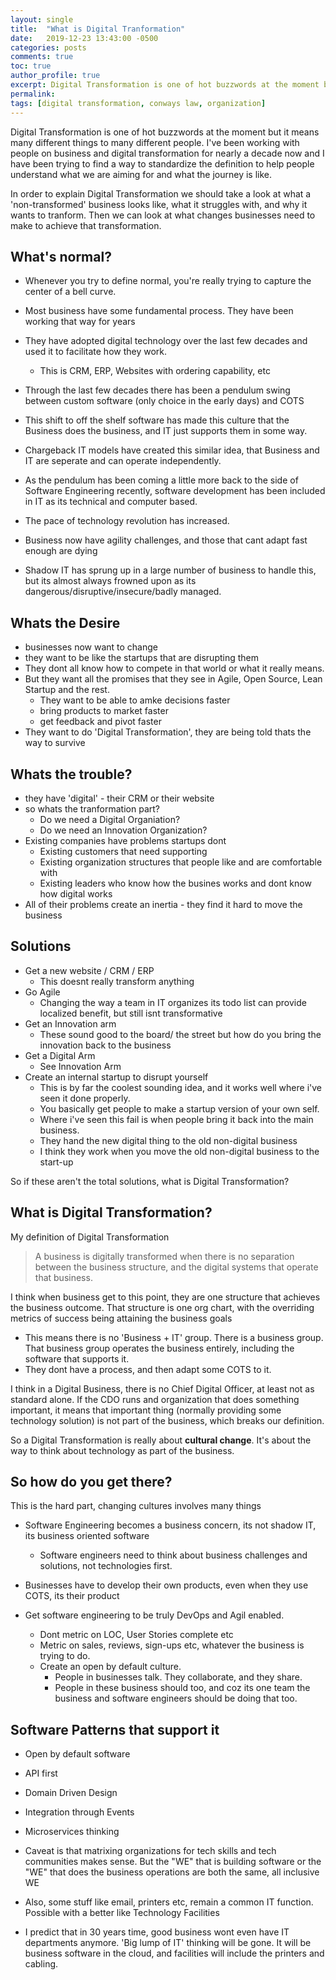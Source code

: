 ```yaml
---
layout: single
title:  "What is Digital Tranformation"
date:   2019-12-23 13:43:00 -0500
categories: posts
comments: true
toc: true
author_profile: true
excerpt: Digital Transformation is one of hot buzzwords at the moment but it means many different things to many different people. I've been working with people on business and digital transformation for nearly a decade now and I think digital transformation is...
permalink: 
tags: [digital transformation, conways law, organization]
---
```


Digital Transformation is one of hot buzzwords at the moment but it means many different things to many different people. I've been working with people on business and digital transformation for nearly a decade now and I have been trying to find a way to standardize the definition to help people understand what we are aiming for and what the journey is like. 

In order to explain Digital Transformation we should take a look at what a 'non-transformed' business looks like, what it struggles with, and why it wants to tranform. Then we can look at what changes businesses need to make to achieve that transformation.

## What's normal?

- Whenever you try to define normal, you're really trying to capture the center of a bell curve. 
- Most business have some fundamental process. They have been working that way for years
- They have adopted digital technology over the last few decades and used it to facilitate how they work. 
  - This is CRM, ERP, Websites with ordering capability, etc
- Through the last few decades there has been a pendulum swing between custom software (only choice in the early days) and COTS
- This shift to off the shelf software has made this culture that the Business does the business, and IT just supports them in some way.
- Chargeback IT models have created this similar idea, that Business and IT are seperate and can operate independently. 
- As the pendulum has been coming a little more back to the side of Software Engineering recently, software development has been included in IT as its technical and computer based. 

- The pace of technology revolution has increased. 
- Business now have agility challenges, and those that cant adapt fast enough are dying
- Shadow IT has sprung up in a large number of business to handle this, but its almost always frowned upon as its dangerous/disruptive/insecure/badly managed.

## Whats the Desire

- businesses now want to change
- they want to be like the startups that are disrupting them
- They dont all know how to compete in that world or what it really means. 
- But they want all the promises that they see in Agile, Open Source, Lean Startup and the rest.
  - They want to be able to amke decisions faster
  - bring products to market faster
  - get feedback and pivot faster 
- They want to do 'Digital Transformation', they are being told thats the way to survive

## Whats the trouble?

- they have 'digital' - their CRM or their website
- so whats the tranformation part?
  - Do we need a Digital Organiation?
  - Do we need an Innovation Organization?
- Existing companies have problems startups dont
  - Existing customers that need supporting
  - Existing organization structures that people like and are comfortable with
  - Existing leaders who know how the busines works and dont know how digital works
- All of their problems create an inertia - they find it hard to move the business


## Solutions

- Get a new website / CRM / ERP
  - This doesnt really transform anything
- Go Agile
  - Changing the way a team in IT organizes its todo list can provide localized benefit, but still isnt transformative
- Get an Innovation arm
  - These sound good to the board/ the street but how do you bring the innovation back to the business
- Get a Digital Arm
  - See Innovation Arm
- Create an internal startup to disrupt yourself
  - This is by far the coolest sounding idea, and it works well where i've seen it done properly. 
  - You basically get people to make a startup version of your own self.
  - Where i've seen this fail is when people bring it back into the main business. 
  - They hand the new digital thing to the old non-digital business
  - I think they work when you move the old non-digital business to the start-up

So if these aren't the total solutions, what is Digital Transformation?


## What is Digital Transformation?

My definition of Digital Transformation

> A business is digitally transformed when there is no separation between the business structure, and the digital systems that operate that business. 

I think when business get to this point, they are one structure that achieves the business outcome. 
That structure is one org chart, with the overriding metrics of success being attaining the business goals

- This means there is no 'Business + IT' group. There is a business group. That business group operates the business entirely, including the software that supports it. 
- They dont have a process, and then adapt some COTS to it. 


I think in a Digital Business, there is no Chief Digital Officer, at least not as standard alone. If the CDO runs and organization that does something important, it means that important thing (normally providing some technology solution) is not part of the business, which breaks our definition. 

So a Digital Transformation is really about **cultural change**. It's about the way to think about technology as part of the business. 


## So how do you get there?

This is the hard part, changing cultures involves many things

- Software Engineering becomes a business concern, its not shadow IT, its business oriented software
  - Software engineers need to think about business challenges and solutions, not technologies first.
- Businesses have to develop their own products, even when they use COTS, its their product

- Get software engineering to be truly DevOps and Agil enabled. 
  - Dont metric on LOC, User Stories complete etc
  - Metric on sales, reviews, sign-ups etc, whatever the business is trying to do.
  - Create an open by default culture.
    - People in businesses talk. They collaborate, and they share.
    - People in these business should too, and coz its one team the business and software engineers should be doing that too.


## Software Patterns that support it

- Open by default software
- API first
- Domain Driven Design
- Integration through Events
- Microservices thinking

- Caveat is that matrixing organizations for tech skills and tech communities makes sense. But the "WE" that is building software or the "WE" that does the business operations are both the same, all inclusive WE

- Also, some stuff like email, printers etc, remain a common IT function. Possible with a better like Technology Facilities

- I predict that in 30 years time, good business wont even have IT departments anymore. 'Big lump of IT' thinking will be gone. It will be business software in the cloud, and facilities will include the printers and cabling. 

